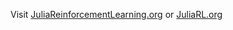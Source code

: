 Visit [JuliaReinforcementLearning.org](https://juliareinforcementlearning.org/) or [JuliaRL.org](http://juliarl.org/)
